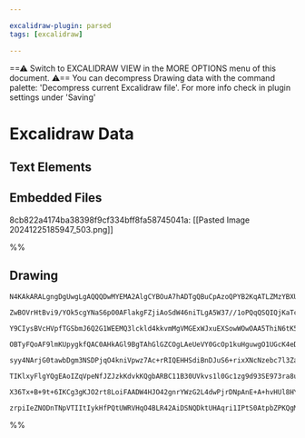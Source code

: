 ```yaml
---

excalidraw-plugin: parsed
tags: [excalidraw]

---
```

==⚠  Switch to EXCALIDRAW VIEW in the MORE OPTIONS menu of this document. ⚠== You can decompress Drawing data with the command palette: 'Decompress current Excalidraw file'. For more info check in plugin settings under 'Saving'


# Excalidraw Data
## Text Elements
## Embedded Files
8cb822a4174ba38398f9cf334bff8fa58745041a: [[Pasted Image 20241225185947_503.png]]

%%
## Drawing
```compressed-json
N4KAkARALgngDgUwgLgAQQQDwMYEMA2AlgCYBOuA7hADTgQBuCpAzoQPYB2KqATLZMzYBXUtiRoIACyhQ4zZAHoFAc0JRJQgEYA6bGwC2CgF7N6hbEcK4OCtptbErHALRY8RMpWdx8Q1TdIEfARcZgRmBShcZQUebQA2bQB2GjoghH0EDihmbgBtcDBQMBKIEm4IJIBrAAUARniARVxMAGYAQQ4qxswKAE0KfQAhAGEABlSSyFhECsJ9aKR+Usxu

ZwBOVrHtBvi9/YOk5cgYNaS6pO0AFlakgFZjiAoSdW46niTLgA5W37//1oPQqQSQIQjKaTceJ3eKPazKYLcMaPZhQUhsKoIEZsfBsUgVNHWZhwXCBbKTUqaXDYKrKdFCDjEbG4/ESQkcYmkrJQCmQABmhHw+AAyrBERJBB5eRBUejMQB1F6Sbh8YEytEYhCimDi9CS8qPekQjjhXJoOqPNgk7BqU7msbItV04RwACSxDNqDyAF1HnzyJl3dwOEIh

Y9CIysBVcHVpfTGSbmJ6Q2G1WEEMQ3lckld4kkvmMgVMGExWJxuEXSowWOwOAA5ThiN6tK5XL75wGVyCEZgAEXSUAz3D5BDCj00wkZAFFgplssnQ/hHkI4MRcIPM+akoD3jd7vFc48iF1g4uj2waUO0CP8GO01EoEJPRBEIyI8ppQLgkGJF9sJovh4HhcCuC4ripVofnWL4+XWbA+V+cC+T5GDcDudsrjuMZQNwaVmHccQvWBMALWIupgV9NVsHR

OBTyFQoAF9lmKUpygkfQAC0AHkAGl9BgTAhGlGZCOgLAeUeVY0GcOp1kuHguwgO1UGcK4eDqa5bkU55iFeNAvkeUFwUhNAFLhDgEUIx1i1lTVmTxCoAGI6gQFyXOlKkaWdBkmRxBy2XIDkSTJCS1S/EUxVE/VMxRDUFSVFVYrlLVIoqaK42EY1TTeS1rVtN4HUeby3Q9fJKOLf1cEDTdUBTJc1QjYgowkXAeAynzEwXVMbIQK9UDA9YeDGFt7kea

syy4NArjG0tawbDgm3NSDPjqO4kniVpwz7Ac+rRIQEHHSdiBnDJuS6+rixXNcNzebc7l3Za7hhI8IyqOiLtKXFLxqm872LQdMB5CQ40oAAVcSKk/TgoGFQgjEIoa/WhgAxKrBWUxSAagdoiGUSb0GCPlQuLasoHMAgcfBfHoCtaU9GyXAIyYH9arPNU8XBCMCHBwHIbhIQoDYAAlcI4cIvaDrVY8EAACTBCEgf67QFMY8ByogXA4DgUV10IljoFB

TIKlxyFlgYQgEAoIZqVpeNfJZJzkKdvkKQgbARBC11B30UVkvs1l0Gc1zg9d93SE973ra8u3/YJQLORC0OPe5L2MmRwUIp1KKcQNQo3eT7JU59uKEEVXTlVMs2w4jjJfc1bVdRlHOYrz6uU+9oXMskTqctbguoCLri8tgArrMgNvC+95GUbR/AMar/ui+n7JYfhlUx/z8P24yHnsdx6nCeJ8fF+9nXSGx8O2AoUFcBquqF63yeMinRl2kv6+Qhqj

X36Tx+B+9t+6IKCg3gKJO2rt8LoiFAADW4HJO42gnrYWzG2L4dwPjrDNpAnE+A+hvHUl8HYgEhpJHWGMA825pp5yMGwAw3AWKQHoAQfaSIEh3EYg/Gu+hO4dWyhIcBZs6QkFXgjDeQjiCigQLRNAlYIDiIALJsCai/XAmhgg/VHJLUo4jY5oAYRAIYOIv6kGUFSAAFOpI4vALjUGsVY7YdwACU0oRbKFDKSCoJjzE8C2LYnxyJeC+NQA45xHC+5/

zrpiIeZNODnTNpVTIItIykHfPQtUWRVHqO4BLR42AiDSNQDktUHAqri1IPtS0AtpbZPKQgMJpQ7AACsEDYByMKEpcBFHKJKWovqv0tGQGpGTRgoNaH4DSf9UBaV0itNrHTJ8gt9AgNmGge+UsLyYg0beAZkB8ChGxrMkZYz3qqzAExOgX5wj0IYiABiQA===
```
%%